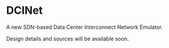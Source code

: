 # DCINet
A new SDN-based Data Center Interconnect Network Emulator.

Design details and sources will be available soon.
